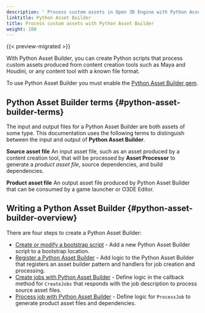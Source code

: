 ```yaml
---
description: ' Process custom assets in Open 3D Engine with Python Asset Builder. '
linktitle: Python Asset Builder
title: Process custom assets with Python Asset Builder
weight: 100
---
```


{{< preview-migrated >}}

 With Python Asset Builder, you can create Python scripts that process custom assets produced from content creation tools such as Maya and Houdini, or any content tool with a known file format\.

To use Python Asset Builder you must enable the [Python Asset Builder gem](/docs/user-guide/features/assets/builder/_index.md)\.

## Python Asset Builder terms {#python-asset-builder-terms}

The input and output files for a Python Asset Builder are both assets of some type\. This documentation uses the following terms to distinguish between the input and output of **Python Asset Builder**\.

**Source asset file**
An input asset file, such as an asset produced by a content creation tool, that will be processed by **Asset Processor** to generate a *product asset file*, source dependencies, and build dependencies\.

**Product asset file**
An output asset file produced by Python Asset Builder that can be consumed by a game launcher or O3DE Editor\.

## Writing a Python Asset Builder {#python-asset-builder-overview}

There are four steps to create a Python Asset Builder:
+ [Create or modify a bootstrap script](/docs/user-guide/features/assets/builder/bootstrap.md) \- Add a new Python Asset Builder script to a bootstrap location\.
+ [Register a Python Asset Builder](/docs/user-guide/features/assets/python-asset-builder/register.md) \- Add logic to the Python Asset Builder that registers an asset builder pattern and handlers for job creation and processing\.
+ [Create jobs with Python Asset Builder](/docs/user-guide/features/assets/python-asset-builder) \- Define logic in the callback method for `CreateJobs` that responds with the job description to process source asset files\.
+ [Process job with Python Asset Builder](/docs/user-guide/features/assets/python-asset-builder/process-job.md) \- Define logic for `ProcessJob` to generate product asset files and dependencies\.
